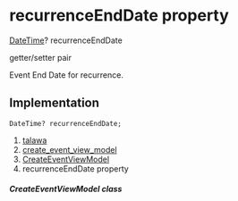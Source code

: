 
<div>

# recurrenceEndDate property

</div>


[DateTime](https://api.flutter.dev/flutter/dart-core/DateTime-class.html)?
recurrenceEndDate


getter/setter pair




Event End Date for recurrence.



## Implementation

``` language-dart
DateTime? recurrenceEndDate;
```







1.  [talawa](../../index.md)
2.  [create_event_view_model](../../view_model_after_auth_view_models_event_view_models_create_event_view_model/)
3.  [CreateEventViewModel](../../view_model_after_auth_view_models_event_view_models_create_event_view_model/CreateEventViewModel-class.md)
4.  recurrenceEndDate property

##### CreateEventViewModel class







